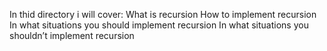 In thid directory i will cover:
What is recursion
How to implement recursion
In what situations you should implement recursion
In what situations you shouldn’t implement recursion
